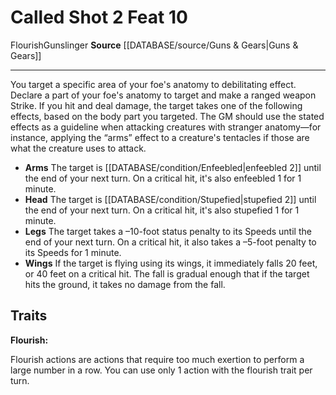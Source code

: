 ﻿---
actions: '[two-actions]'
feat: Called Shot
id: '3182'
level: '10'
name: Called Shot
rarity: Common
source: '[[DATABASE/source/Guns & Gears|Guns & Gears]]'
trait:
- '[[DATABASE/trait/Flourish|Flourish]]'
- '[[DATABASE/trait/Gunslinger|Gunslinger]]'
type: Feat

---
# Called Shot <span class="action-icon">2</span> <span class="item-type">Feat 10</span>

<span class="item-trait">Flourish</span><span class="item-trait">Gunslinger</span>
**Source** [[DATABASE/source/Guns & Gears|Guns & Gears]]

---
You target a specific area of your foe's anatomy to debilitating effect. Declare a part of your foe's anatomy to target and make a ranged weapon Strike. If you hit and deal damage, the target takes one of the following effects, based on the body part you targeted. The GM should use the stated effects as a guideline when attacking creatures with stranger anatomy—for instance, applying the “arms” effect to a creature's tentacles if those are what the creature uses to attack.

* **Arms** The target is [[DATABASE/condition/Enfeebled|enfeebled 2]] until the end of your next turn. On a critical hit, it's also enfeebled 1 for 1 minute.
* **Head** The target is [[DATABASE/condition/Stupefied|stupefied 2]] until the end of your next turn. On a critical hit, it's also stupefied 1 for 1 minute.
* **Legs** The target takes a –10-foot status penalty to its Speeds until the end of your next turn. On a critical hit, it also takes a –5-foot penalty to its Speeds for 1 minute.
* **Wings** If the target is flying using its wings, it immediately falls 20 feet, or 40 feet on a critical hit. The fall is gradual enough that if the target hits the ground, it takes no damage from the fall.

## Traits

**Flourish:**

Flourish actions are actions that require too much exertion to perform a large number in a row. You can use only 1 action with the flourish trait per turn.
